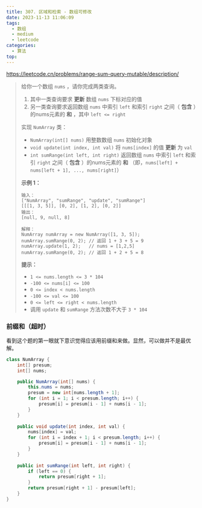 ```yaml
---
title: 307. 区域和检索 - 数组可修改
date: 2023-11-13 11:06:09
tags:
  - 数组
  - medium
  - leetcode
categories:
  - 算法
top:
---
```


https://leetcode.cn/problems/range-sum-query-mutable/description/

<!-- more -->

> 给你一个数组 `nums` ，请你完成两类查询。
>
> 1. 其中一类查询要求 **更新** 数组 `nums` 下标对应的值
>2. 另一类查询要求返回数组 `nums` 中索引 `left` 和索引 `right` 之间（ **包含** ）的nums元素的 **和** ，其中 `left <= right`
> 
>实现 `NumArray` 类：
>   
>- `NumArray(int[] nums)` 用整数数组 `nums` 初始化对象
> - `void update(int index, int val)` 将 `nums[index]` 的值 **更新** 为 `val`
>- `int sumRange(int left, int right)` 返回数组 `nums` 中索引 `left` 和索引 `right` 之间（ **包含** ）的nums元素的 **和** （即，`nums[left] + nums[left + 1], ..., nums[right]`）
> 
>  
> 
> **示例 1：**
> 
> ```
> 输入：
> ["NumArray", "sumRange", "update", "sumRange"]
> [[[1, 3, 5]], [0, 2], [1, 2], [0, 2]]
> 输出：
> [null, 9, null, 8]
> 
>解释：
> NumArray numArray = new NumArray([1, 3, 5]);
>numArray.sumRange(0, 2); // 返回 1 + 3 + 5 = 9
> numArray.update(1, 2);   // nums = [1,2,5]
> numArray.sumRange(0, 2); // 返回 1 + 2 + 5 = 8
> ```
> 
>  
> 
> **提示：**
>  
> - `1 <= nums.length <= 3 * 104`
> - `-100 <= nums[i] <= 100`
> - `0 <= index < nums.length`
>- `-100 <= val <= 100`
> - `0 <= left <= right < nums.length`
>- 调用 `update` 和 `sumRange` 方法次数不大于 `3 * 104` 

### 前缀和（超时）

看到这个题的第一眼就下意识觉得应该用前缀和来做。显然，可以做并不是最优解。

```java
class NumArray {
    int[] presum;
    int[] nums;

    public NumArray(int[] nums) {
        this.nums = nums;
        presum = new int[nums.length + 1];
        for (int i = 1; i < presum.length; i++) {
            presum[i] = presum[i - 1] + nums[i - 1];
        }
    }
    
    public void update(int index, int val) {
        nums[index] = val;
        for (int i = index + 1; i < presum.length; i++) {
            presum[i] = presum[i - 1] + nums[i - 1];
        }
    }
    
    public int sumRange(int left, int right) {
        if (left == 0) {
            return presum[right + 1];
        }
        return presum[right + 1] - presum[left];
    }
}
```

